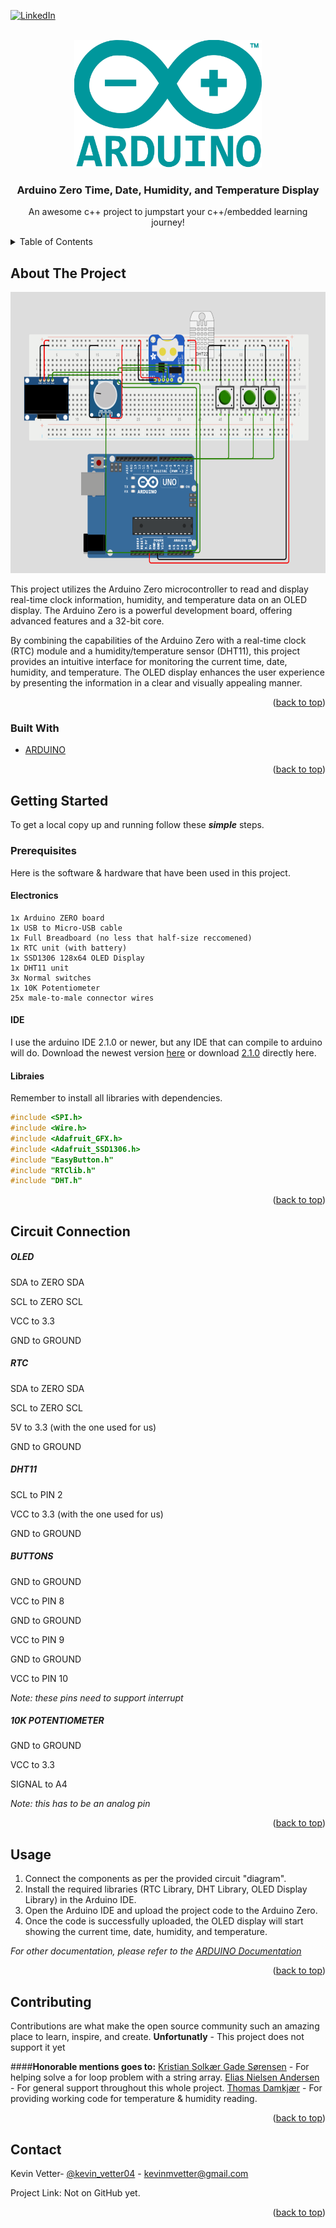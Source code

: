 <div id="top"></div>

[![LinkedIn][linkedin-shield]][linkedin-url]



<!-- PROJECT LOGO -->
<br />
<div align="center">
  <a href="https://github.com/othneildrew/Best-README-Template">
    <img src="pics/Arduino_Logo.svg.png" alt="Logo" width="300" height="204">
  </a>

  <h3 align="center">Arduino Zero Time, Date, Humidity, and Temperature Display</h3>

  <p align="center">
    An awesome c++ project to jumpstart your c++/embedded learning journey!
   
</div>


<!-- TABLE OF CONTENTS -->
<details>
  <summary>Table of Contents</summary>
  <ol>
    <li>
      <a href="#about-the-project">About The Project</a>
      <ul>
        <li><a href="#built-with">Built With</a></li>
      </ul>
    </li>
    <li>
      <a href="#getting-started">Getting Started</a>
      <ul>
        <li><a href="#prerequisites">Prerequisites</a></li>
        <li><a href="#circuit-connection">Circuit Connection</a></li>
      </ul>
    </li>
    <li><a href="#usage">Usage</a></li>
    <li><a href="#contributing">Contributing</a></li>
    <li><a href="#contact">Contact</a></li>

  </ol>
</details>



<!-- ABOUT THE PROJECT -->
## About The Project
<div align="center">
 <img  src="pics/SIM.png" alt="Logo" width="600" height="450">
</div>

This project utilizes the Arduino Zero microcontroller to read and display real-time clock information, humidity, and temperature data on an OLED display. The Arduino Zero is a powerful development board, offering advanced features and a 32-bit core.

By combining the capabilities of the Arduino Zero with a real-time clock (RTC) module and a humidity/temperature sensor (DHT11), this project provides an intuitive interface for monitoring the current time, date, humidity, and temperature. The OLED display enhances the user experience by presenting the information in a clear and visually appealing manner.

<p align="right">(<a href="#top">back to top</a>)</p>



### Built With


* [ARDUINO](https://docs.arduino.cc/)

<p align="right">(<a href="#top">back to top</a>)</p>



<!-- GETTING STARTED -->
## Getting Started

To get a local copy up and running follow these **_simple_** steps.

### Prerequisites

Here is the software & hardware that have been used in this project.

#### Electronics
    1x Arduino ZERO board
    1x USB to Micro-USB cable
    1x Full Breadboard (no less that half-size reccomened)
    1x RTC unit (with battery)
    1x SSD1306 128x64 OLED Display
    1x DHT11 unit
    3x Normal switches
    1x 10K Potentiometer
    25x male-to-male connector wires

#### IDE
I use the arduino IDE 2.1.0 or newer, but any IDE that can compile to arduino will do. 
Download the newest version <a href="https://www.arduino.cc/en/software">here</a> or download <a href="https://downloads.arduino.cc/arduino-ide/arduino-ide_2.1.0_Windows_64bit.exe">2.1.0</a> directly here. 

#### Libraies 
Remember to install all libraries with dependencies.
```cpp
#include <SPI.h>
#include <Wire.h>
#include <Adafruit_GFX.h>
#include <Adafruit_SSD1306.h>
#include "EasyButton.h"
#include "RTClib.h"
#include "DHT.h"
```
<p align="right">(<a href="#top">back to top</a>)</p>


## Circuit Connection


##### OLED
SDA to ZERO SDA


SCL to ZERO SCL 


VCC to 3.3 


GND to GROUND

##### RTC
SDA to ZERO SDA


SCL to ZERO SCL


5V to 3.3 (with the one used for us)


GND to GROUND

##### DHT11
SCL to PIN 2


VCC to 3.3 (with the one used for us)


GND to GROUND

##### BUTTONS
GND to GROUND 


VCC to PIN 8 


GND to GROUND 


VCC to PIN 9 


GND to GROUND 


VCC to PIN 10 

_Note: these pins need to support interrupt_

##### 10K POTENTIOMETER
GND to GROUND


VCC to 3.3


SIGNAL to A4

_Note: this has to be an analog pin_


<p align="right">(<a href="#top">back to top</a>)</p>

<!-- USAGE EXAMPLES -->
## Usage

1. Connect the components as per the provided circuit "diagram".
2. Install the required libraries (RTC Library, DHT Library, OLED Display Library) in the Arduino IDE.
3. Open the Arduino IDE and upload the project code to the Arduino Zero.
4. Once the code is successfully uploaded, the OLED display will start showing the current time, date, humidity, and temperature.

_For other documentation, please refer to the [ARDUINO Documentation](https://www.arduino.cc/reference/en/)_

<p align="right">(<a href="#top">back to top</a>)</p>




<!-- CONTRIBUTING -->
## Contributing

Contributions are what make the open source community such an amazing place to learn, inspire, and create. **Unfortunatly** - This project does not support it yet

####**Honorable mentions goes to:**
<a href="mailto: kris456h@elevcampus.dk">Kristian Solkær Gade Sørensen</a> - For helping solve a for loop problem with a string array.
<a href="mailto: elia1040@elevcampus.dk">Elias Nielsen Andersen</a> - For general support throughout this whole project.
<a href="mailto: thom59w9@elevcampus.dk">Thomas Damkjær</a> - For providing working code for temperature & humidity reading.
 
<p align="right">(<a href="#top">back to top</a>)</p>




<!-- CONTACT -->
## Contact

Kevin Vetter- [@kevin_vetter04](https://twitter.com/kevin_vetter04) -  kevinmvetter@gmail.com

Project Link: Not on GitHub yet.

<p align="right">(<a href="#top">back to top</a>)</p>





[linkedin-shield]: https://img.shields.io/badge/-LinkedIn-black.svg?style=for-the-badge&logo=linkedin&colorB=555
[linkedin-url]: https://www.linkedin.com/in/kevin-vetter-53293321b/
